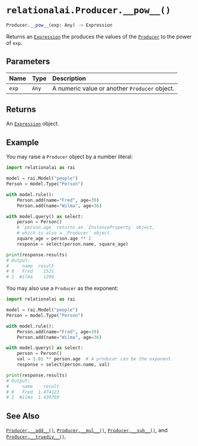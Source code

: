 # `relationalai.Producer.__pow__()`

```python
Producer.__pow__(exp: Any) -> Expression
```

Returns an [`Expression`](../Expression.md) the produces the values of the [`Producer`](./README.md) to the power of `exp`.

## Parameters

| Name | Type | Description |
| :--- | :--- | :------ |
| `exp` | `Any` | A numeric value or another `Producer` object. |

## Returns

An [`Expression`](../Expression.md) object.

## Example

You may raise a `Producer` object by a number literal:

```python
import relationalai as rai

model = rai.Model("people")
Person = model.Type("Person")

with model.rule():
    Person.add(name="Fred", age=39)
    Person.add(name="Wilma", age=36)

with model.query() as select:
    person = Person()
    # `person.age` returns an `InstanceProperty` object,
    # which is also a `Producer` object.
    square_age = person.age ** 2
    response = select(person.name, square_age)

print(response.results)
# Output:
#     name  result
# 0   Fred    1521
# 1  Wilma    1296
```

You may also use a `Producer` as the exponent:

```python
import relationalai as rai

model = rai.Model("people")
Person = model.Type("Person")

with model.rule():
    Person.add(name="Fred", age=39)
    Person.add(name="Wilma", age=36)

with model.query() as select:
    person = Person()
    val = 1.01 ** person.age  # A producer can be the exponent.
    response = select(person.name, val)

print(response.results)
# Output:
#     name    result
# 0   Fred  1.474123
# 1  Wilma  1.430769
```

## See Also

[`Producer.__add__()`](./add__.md),
[`Producer.__mul__()`](./mul__.md),
[`Producer.__sub__()`](./sub__.md),
and [`Producer.__truediv__()`](./truediv__.md).
